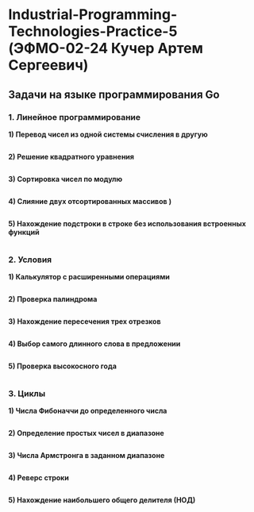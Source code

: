 # Industrial-Programming-Technologies-Practice-5 (ЭФМО-02-24 Кучер Артем Сергеевич)
## Задачи на языке программирования Go
### 1. Линейное программирование

**1) Перевод чисел из одной системы счисления в другую**
```
```
**2) Решение квадратного уравнения**
```
```
**3) Сортировка чисел по модулю**
```
```
**4) Слияние двух отсортированных массивов  )**
```
```
**5) Нахождение подстроки в строке без использования встроенных функций**
```
```
### 2. Условия
**1) Калькулятор с расширенными операциями**
```
```
**2) Проверка палиндрома**
```
```
**3) Нахождение пересечения трех отрезков**
```
```
**4) Выбор самого длинного слова в предложении**
```
```
**5) Проверка высокосного года**
```
```
### 3. Циклы
**1) Числа Фибоначчи до определенного числа**
```
```
**2) Определение простых чисел в диапазоне**
```
```
**3) Числа Армстронга в заданном диапазоне**
```
```
**4) Реверс строки**
```
```
**5) Нахождение наибольшего общего делителя (НОД)**
```
```
